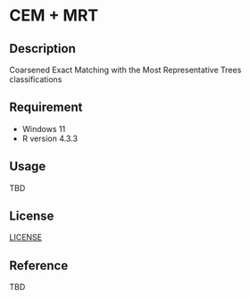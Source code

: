 # CEM + MRT

## Description

Coarsened Exact Matching with the Most Representative Trees classifications

## Requirement

- Windows 11
- R version 4.3.3

## Usage

TBD

## License

[LICENSE](https://github.com/rio-mishmash/CEM-MRT/blob/main/LICENSE)

## Reference

TBD
